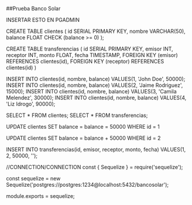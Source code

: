 ##Prueba Banco Solar

INSERTAR ESTO EN PGADMIN

CREATE TABLE clientes (
id SERIAL PRIMARY KEY,
nombre VARCHAR(50),
balance FLOAT CHECK (balance >= 0)
);

CREATE TABLE transferencias (
id SERIAL PRIMARY KEY,
emisor INT,
receptor INT,
monto FLOAT,
fecha TIMESTAMP,
FOREIGN KEY (emisor) REFERENCES clientes(id),
FOREIGN KEY (receptor) REFERENCES clientes(id)
)

INSERT INTO clientes(id, nombre, balance)
VALUES(1, 'John Doe', 50000);
INSERT INTO clientes(id, nombre, balance)
VALUES(2, 'Jaime Rodriguez', 15000);
INSERT INTO clientes(id, nombre, balance)
VALUES(3, 'Camila Melendez', 30000);
INSERT INTO clientes(id, nombre, balance)
VALUES(4, 'Liz Idrogo', 90000);



SELECT * FROM clientes;
SELECT * FROM transferencias;

UPDATE clientes
SET balance = balance = 50000
WHERE id = 1

UPDATE clientes
SET balance = balance + 50000
WHERE id = 2

INSERT INTO transferencias(id, emisor, receptor, monto, fecha)
VALUES(1, 2, 50000, '');

//CONNECTION/CONNECTION
const { Sequelize } = require('sequelize');

const sequelize = new Sequelize('postgres://postgres:1234@localhost:5432/bancosolar');

module.exports = sequelize;

